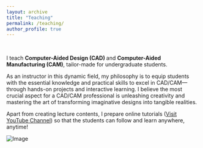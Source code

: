 ```yaml
---
layout: archive
title: "Teaching"
permalink: /teaching/
author_profile: true
---
```


<br>

I teach <b> Computer-Aided Design (CAD) </b> and <b> Computer-Aided Manufacturing (CAM)</b>, tailor-made for undergraduate students. 

As an instructor in this dynamic field, my philosophy is to equip students with the essential knowledge and practical skills to excel in CAD/CAM—through hands-on projects and interactive learning. I believe the most crucial aspect for a CAD/CAM professional is unleashing creativity and mastering the art of transforming imaginative designs into tangible realities.

Apart from creating lecture contents, I prepare online tutorials ([Visit YouTube Channel](https://www.youtube.com/channel/UCMokYkGSWeWllinxpA-qQwg/playlists)) so that the students can follow and learn anywhere, anytime!

![Image](/images/image-alignment-300x200.jpg)